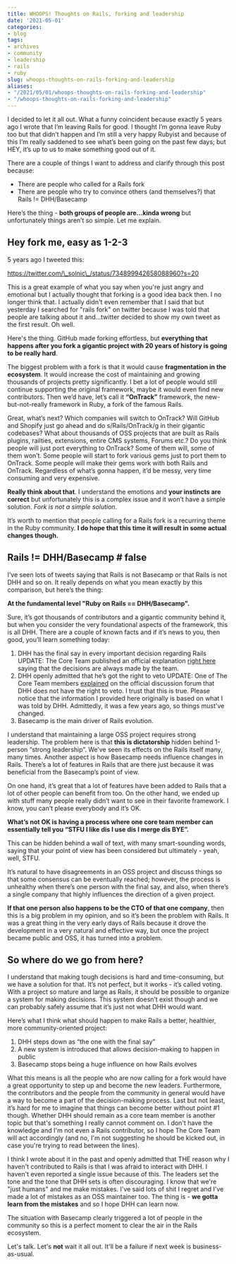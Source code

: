 ```yaml
---
title: WHOOPS! Thoughts on Rails, forking and leadership
date: '2021-05-01'
categories:
- blog
tags:
- archives
- community
- leadership
- rails
- ruby
slug: whoops-thoughts-on-rails-forking-and-leadership
aliases:
- "/2021/05/01/whoops-thoughts-on-rails-forking-and-leadership"
- "/whoops-thoughts-on-rails-forking-and-leadership"
---
```


I decided to let it all out. What a funny coincident because exactly 5 years ago I wrote that I’m leaving Rails for good. I thought I’m gonna leave Ruby too but that didn’t happen and I’m still a very happy Rubyist and because of this I’m really saddened to see what’s been going on the past few days; but HEY, it’s up to us to make something good out of it.

There are a couple of things I want to address and clarify through this post because:

- There are people who called for a Rails fork
- There are people who try to convince others (and themselves?) that Rails != DHH/Basecamp

Here’s the thing - **both groups of people are…kinda wrong** but unfortunately things aren’t so simple. Let me explain.

## Hey fork me, easy as 1-2-3

5 years ago I tweeted this:

https://twitter.com/\_solnic\_/status/734899942658088960?s=20

This is a great example of what you say when you're just angry and emotional but I actually thought that forking is a good idea back then. I no longer think that. I actually didn't even remember that I said that but yesterday I searched for "rails fork" on twitter because I was told that people are talking about it and...twitter decided to show my own tweet as the first result. Oh well.

Here's the thing. GitHub made forking effortless, but **everything that happens after you fork a gigantic project with 20 years of history is going to be really hard**.

The biggest problem with a fork is that it would cause **fragmentation in the ecosystem**. It would increase the cost of maintaining and growing thousands of projects pretty significantly. I bet a lot of people would still continue supporting the original framework, maybe it would even find new contributors. Then we’d have, let’s call it **“OnTrack”** framework, the new-but-not-really framework in Ruby, a fork of the famous Rails.

Great, what’s next? Which companies will switch to OnTrack? Will GitHub and Shopify just go ahead and do s/Rails/OnTrack/g in their gigantic codebases? What about thousands of OSS projects that are built as Rails plugins, railties, extensions, entire CMS systems, Forums etc.? Do you think people will just port everything to OnTrack? Some of them will, some of them won’t. Some people will start to fork various gems just to port them to OnTrack. Some people will make their gems work with both Rails and OnTrack. Regardless of what’s gonna happen, it’d be messy, very time consuming and very expensive.

**Really think about that**. I understand the emotions and **your instincts are correct** but unfortunately this is a complex issue and it won’t have a simple solution. _Fork is not a simple solution_.

It’s worth to mention that people calling for a Rails fork is a recurring theme in the Ruby community. **I do hope that this time it will result in some actual changes though.**

## Rails != DHH/Basecamp # false

I’ve seen lots of tweets saying that Rails is not Basecamp or that Rails is not DHH and so on. It really depends on what you mean exactly by this comparison, but here’s the thing:

**At the fundamental level "Ruby on Rails == DHH/Basecamp".**

Sure, it’s got thousands of contributors and a gigantic community behind it, but when you consider the very foundational aspects of the framework, this is all DHH. There are a couple of known facts and if it’s news to you, then good, you’ll learn something today:

1. DHH has the final say in every important decision regarding Rails UPDATE: The Core Team published an official explanation [right here](https://weblog.rubyonrails.org/2021/5/2/rails-governance/) saying that the decisions are always made by the team.
2. DHH openly admitted that he’s got the right to veto UPDATE: One of The Core Team members [explained](https://discuss.rubyonrails.org/t/effect-of-the-last-week-on-ruby-on-rails/77702/60) on the official discussion forum that DHH does not have the right to veto. I trust that this is true. Please notice that the information I provided here originally is based on what I was told by DHH. Admittedly, it was a few years ago, so things must've changed.
3. Basecamp is the main driver of Rails evolution.

I understand that maintaining a large OSS project requires strong leadership. The problem here is that **this is dictatorship** hidden behind 1-person “strong leadership”. We’ve seen its effects on the Rails itself many, many times. Another aspect is how Basecamp needs influence changes in Rails. There’s a lot of features in Rails that are there just because it was beneficial from the Basecamp’s point of view.

On one hand, it’s great that a lot of features have been added to Rails that a lot of other people can benefit from too. On the other hand, we ended up with stuff many people really didn’t want to see in their favorite framework. I know, you can’t please everybody and it’s OK.

**What’s not OK is having a process where one core team member can essentially tell you “STFU I like dis I use dis I merge dis BYE”.**

This can be hidden behind a wall of text, with many smart-sounding words, saying that your point of view has been considered but ultimately - yeah, well, STFU.

It’s natural to have disagreements in an OSS project and discuss things so that some consensus can be eventually reached; however, the process is unhealthy when there’s one person with the final say, and also, when there’s a single company that highly influences the direction of a given project.

**If that one person also happens to be the CTO of that one company**, then this is a big problem in my opinion, and so it’s been the problem with Rails. It was a great thing in the very early days of Rails because it drove the development in a very natural and effective way, but once the project became public and OSS, it has turned into a problem.

## So where do we go from here?

I understand that making tough decisions is hard and time-consuming, but we have a solution for that. It’s not perfect, but it works - it’s called voting. With a project so mature and large as Rails, it should be possible to organize a system for making decisions. This system doesn’t exist though and we can probably safely assume that it’s just not what DHH would want.

Here’s what I think what should happen to make Rails a better, healthier, more community-oriented project:

1. DHH steps down as “the one with the final say”
2. A new system is introduced that allows decision-making to happen in public
3. Basecamp stops being a huge influence on how Rails evolves

What this means is all the people who are now calling for a fork would have a great opportunity to step up and become the new leaders. Furthermore, the contributors and the people from the community in general would have a way to become a part of the decision-making process. Last but not least, it’s hard for me to imagine that things can become better without point #1 though. Whether DHH should remain as a core team member is another topic but that's something I really cannot comment on. I don't have the knowledge and I'm not even a Rails contributor, so I hope The Core Team will act accordingly (and no, I'm not suggesting he should be kicked out, in case you're trying to read between the lines).

I think I wrote about it in the past and openly admitted that THE reason why I haven't contributed to Rails is that I was afraid to interact with DHH. I haven't even reported a single issue because of this. The leaders set the tone and the tone that DHH sets is often discouraging. I know that we're "just humans" and me make mistakes. I've said lots of shit I regret and I've made a lot of mistakes as an OSS maintainer too. The thing is - **we gotta learn from the mistakes** and so I hope DHH can learn now.

The situation with Basecamp clearly triggered a lot of people in the community so this is a perfect moment to clear the air in the Rails ecosystem.

Let's talk. Let's **not** wait it all out. It'll be a failure if next week is business-as-usual.
